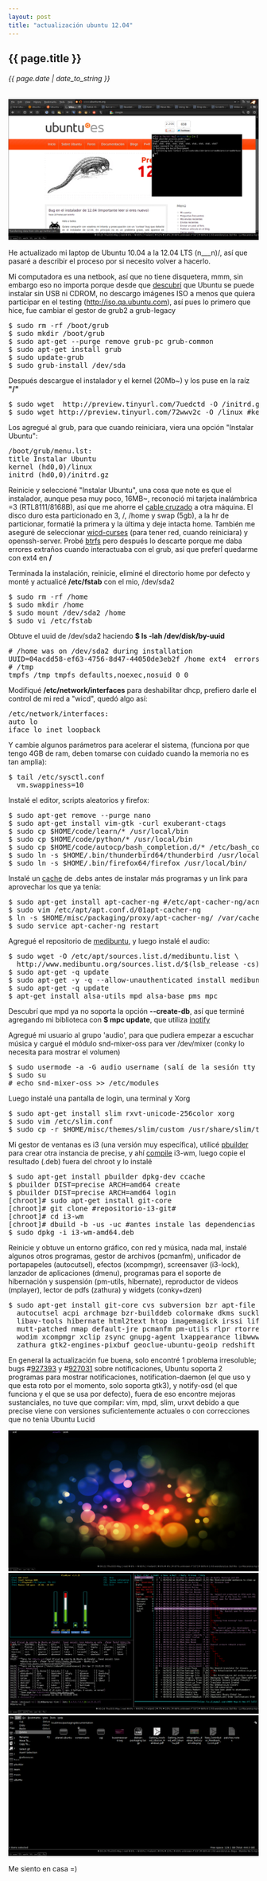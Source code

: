 ```yaml
---
layout: post
title: "actualización ubuntu 12.04"
---
```


## {{ page.title }}
###### {{ page.date | date_to_string }}

[![](/assets/img/49.png)](/assets/img/49.png)

He actualizado mi laptop de Ubuntu 10.04 a la 12.04 LTS (n___n)/, así que pasaré a describir el proceso por si necesito volver a hacerlo.

Mi computadora es una netbook, así que no tiene disquetera, mmm, sin embargo eso no importa porque desde que [descubrí](http://chilicuil.github.com/all/os/2010/05/19/ubuntu-desde-windows-nowubi-netinstaller.html) que Ubuntu se puede instalar sin USB ni CDROM, no descargo imágenes ISO a menos que quiera participar en el testing (<http://iso.qa.ubuntu.com>), así pues lo primero que hice, fue cambiar el gestor de grub2 a grub-legacy

<pre class="sh_sh">
$ sudo rm -rf /boot/grub
$ sudo mkdir /boot/grub
$ sudo apt-get --purge remove grub-pc grub-common
$ sudo apt-get install grub
$ sudo update-grub
$ sudo grub-install /dev/sda
</pre>

Después descargue el instalador y el kernel (20Mb~) y los puse en la raíz **"/"**

<pre class="sh_sh">
$ sudo wget  http://preview.tinyurl.com/7uedctd -O /initrd.gz #instalador
$ sudo wget http://preview.tinyurl.com/72wwv2c -O /linux #kernel
</pre>

Los agregué al grub, para que cuando reiniciara, viera una opción "Instalar Ubuntu":

<pre class="sh_properties">
/boot/grub/menu.lst:
title Instalar Ubuntu
kernel (hd0,0)/linux
initrd (hd0,0)/initrd.gz
</pre>

Reinicie y seleccioné "Instalar Ubuntu", una cosa que note es que el instalador, aunque pesa muy poco, 16MB~, reconoció mi tarjeta inalámbrica =3 (RTL8111/8168B), así que me ahorre el [cable cruzado](http://chilicuil.github.com/all/random/2010/12/14/compartir-conexion-pc-a-pc.html) a otra máquina. El disco duro esta particionado en 3, /, /home y swap (5gb), a la hr de particionar, formatié la primera y la última y deje intacta home. También me aseguré de seleccionar [wicd-curses](http://chilicuil.github.com/all/random/2010/12/07/conexion-alambrica-inalambrica-al-mismo-tiempo.html) (para tener red, cuando reiniciara) y openssh-server. Probé [btrfs](http://en.wikipedia.org/wiki/Btrfs) pero después lo descarte porque me daba errores extraños cuando interactuaba con el grub, así que preferĺ quedarme con ext4 en **/**

Terminada la instalación, reinicie, eliminé el directorio home por defecto y monté y actualicé **/etc/fstab** con el mio, /dev/sda2

<pre class="sh_sh">
$ sudo rm -rf /home
$ sudo mkdir /home
$ sudo mount /dev/sda2 /home
$ sudo vi /etc/fstab
</pre>

Obtuve el uuid de /dev/sda2 haciendo **$ ls -lah /dev/disk/by-uuid**

<pre>
# /home was on /dev/sda2 during installation
UUID=04acdd58-ef63-4756-8d47-44050de3eb2f /home ext4  errors=remount-ro 0 1
# /tmp
tmpfs /tmp tmpfs defaults,noexec,nosuid 0 0
</pre>

Modifiqué **/etc/network/interfaces** para deshabilitar dhcp, prefiero darle el control de mi red a "wicd", quedó algo así:

<pre class="sh_properties">
/etc/network/interfaces:
auto lo
iface lo inet loopback
</pre>

Y cambie algunos parámetros para acelerar el sistema, (funciona por que tengo 4GB de ram, deben tomarse con cuidado cuando la memoria no es tan amplia):

<pre class="sh_properties">
$ tail /etc/sysctl.conf
  vm.swappiness=10
</pre>

Instalé el editor, scripts aleatorios y firefox:

<pre class="sh_sh">
$ sudo apt-get remove --purge nano
$ sudo apt-get install vim-gtk -curl exuberant-ctags
$ sudo cp $HOME/code/learn/* /usr/local/bin
$ sudo cp $HOME/code/python/* /usr/local/bin
$ sudo cp $HOME/code/autocp/bash_completion.d/* /etc/bash_completion.d/
$ sudo ln -s $HOME/.bin/thunderbird64/thunderbird /usr/local/bin/
$ sudo ln -s $HOME/.bin/firefox64/firefox /usr/local/bin/
</pre>

Instalé un [cache](http://chilicuil.github.com/all/os/2011/11/18/cache-de-paquetes-deb.html) de .debs antes de instalar más programas y un link para aprovechar los que ya tenía:

<pre class="sh_sh">
$ sudo apt-get install apt-cacher-ng #/etc/apt-cacher-ng/acng.conf //9999
$ sudo vim /etc/apt/apt.conf.d/01apt-cacher-ng
$ ln -s $HOME/misc/packaging/proxy/apt-cacher-ng/ /var/cache/apt-cacher-ng
$ sudo service apt-cacher-ng restart
</pre>

Agregué el repositorio de [medibuntu](http://medibuntu.org/), y luego instalé el audio:

<pre class="sh_sh">
$ sudo wget -O /etc/apt/sources.list.d/medibuntu.list \
  http://www.medibuntu.org/sources.list.d/$(lsb_release -cs).list
$ sudo apt-get -q update
$ sudo apt-get -y -q --allow-unauthenticated install medibuntu-keyring
$ sudo apt-get -q update
$ apt-get install alsa-utils mpd alsa-base pms mpc
</pre>

Descubrí que mpd ya no soporta la opción **--create-db**, así que terminé agregando mi biblioteca con **$ mpc update**, que utiliza [inotify](http://en.wikipedia.org/wiki/Inotify)

Agregué mi usuario al grupo 'audio', para que pudiera empezar a escuchar música y cargué el módulo snd-mixer-oss para ver /dev/mixer (conky lo necesita para mostrar el volumen)

<pre class="sh_sh">
$ sudo usermode -a -G audio username (salí de la sesión tty y volví a entrar)
$ sudo su
# echo snd-mixer-oss >> /etc/modules
</pre>

Luego instalé una pantalla de login, una terminal y Xorg

<pre class="sh_sh">
$ sudo apt-get install slim rxvt-unicode-256color xorg
$ sudo vim /etc/slim.conf
$ sudo cp -r $HOME/misc/themes/slim/custom /usr/share/slim/themes
</pre>

Mi gestor de ventanas es i3 (una versión muy específica), utilicé [pbuilder](http://viajemotu.wordpress.com/2010/08/10/notas-sobre-pbuilder/) para crear otra instancia de precise, y ahí [compile](http://chilicuil.github.com/all/random/2010/06/16/i3-ebf3.html) i3-wm, luego copie el resultado (.deb) fuera del chroot y lo instalé

<pre class="sh_sh">
$ sudo apt-get install pbuilder dpkg-dev ccache
$ pbuilder DIST=precise ARCH=amd64 create
$ pbuilder DIST=precise ARCH=amd64 login
[chroot]# sudo apt-get install git-core
[chroot]# git clone #repositorio-i3-git#
[chroot]# cd i3-wm
[chroot]# dbuild -b -us -uc #antes instale las dependencias
$ sudo dpkg -i i3-wm-amd64.deb
</pre>

Reinicie y obtuve un entorno gráfico, con red y música, nada mal, instalé algunos otros programas, gestor de archivos (pcmanfm), unificador de portapapeles (autocutsel), efectos (xcompmgr), screensaver (i3-lock), lanzador de aplicaciones (dmenu), programas para el soporte de hibernación y suspensión (pm-utils, hibernate), reproductor de videos (mplayer), lector de pdfs (zathura) y widgets (conky+dzen)

<pre class="sh_sh">
$ sudo apt-get install git-core cvs subversion bzr apt-file synaptic unzip zip rar unrar
  autocutsel acpi archmage bzr-builddeb colormake dkms suckless-tools feh notify-osd
  libav-tools hibernate html2text htop imagemagick irssi liferea mkvtoolnix mpgtx mplayer
  mutt-patched nmap default-jre pcmanfm pm-utils rlpr rtorrent sox tree unetbootin wget
  wodim xcompmgr xclip zsync gnupg-agent lxappearance libwww-perl i3lock virtaal conky-cli
  zathura gtk2-engines-pixbuf geoclue-ubuntu-geoip redshift #dzen2 - $HOME/code/dzen2/dzen2
</pre>

En general la actualización fue buena, solo encontré 1 problema irresoluble; bugs #[927393](https://bugs.launchpad.net/ubuntu/+source/gdk-pixbuf/+bug/927393) y #[927031](https://bugs.launchpad.net/ubuntu/+source/notification-daemon/+bug/927031) sobre notificaciones, Ubuntu soporta 2 programas para mostrar notificaciones, notification-daemon (el que uso y que esta roto por el momento, solo soporta gtk3), y notify-osd (el que funciona y el que se usa por defecto), fuera de eso encontre mejoras sustanciales, no tuve que compilar: vim, mpd, slim, urxvt debido a que precise viene con versiones suficientemente actuales o con correcciones que no tenía Ubuntu Lucid

**[![](/assets/img/50.png)](/assets/img/50.png)**
**[![](/assets/img/51.png)](/assets/img/51.png)**
**[![](/assets/img/52.png)](/assets/img/52.png)**

Me siento en casa =)
